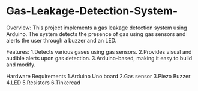 # Gas-Leakage-Detection-System-
Overview:
This project implements a gas leakage detection system using Arduino. The system detects the presence of gas using gas sensors and alerts the user through a buzzer and an LED.

Features:
1.Detects various gases using gas sensors.
2.Provides visual and audible alerts upon gas detection.
3.Arduino-based, making it easy to build and modify.

Hardware Requirements
1.Arduino Uno board
2.Gas sensor
3.Piezo Buzzer
4.LED
5.Resistors
6.Tinkercad
